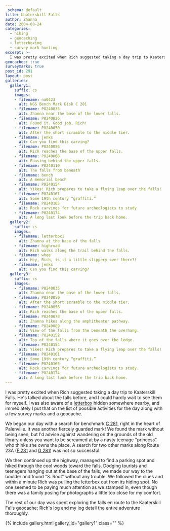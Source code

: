 ```yaml
---
_schema: default
title: Kaaterskill Falls
author: Zhanna
date: 2004-08-24
categories:
  - hiking
  - geocaching
  - letterboxing
  - survey mark hunting
excerpt: >- 
  I was pretty excited when Rich suggested taking a day trip to Kaaterskill Falls. He’s talked about the falls before, and I could hardly wait to see them for myself.
geocaches: true
surveymarks: true
post_id: 291
layout: post
galleries:
  gallery1:
    suffix: cs
    images:
    - filename: na0423
      alt: NGS Bench Mark Disk C 281
    - filename: P8240035
      alt: Zhanna near the base of the lower falls.
    - filename: P8240026
      alt: Found it. Good job, Rich!
    - filename: P8240050
      alt: After the short scramble to the middle tier.
    - filename: jenks
      alt: Can you find this carving?
    - filename: P8240056
      alt: Rich reaches the base of the upper falls.
    - filename: P8240068
      alt: Pausing behind the upper falls.
    - filename: P8240110
      alt: The falls from beneath 
    - filename: bench
      alt: A memorial bench
    - filename: P8240154
      alt: Yikes! Rich prepares to take a flying leap over the falls!
    - filename: P8240161
      alt: Some 19th century “graffiti.”
    - filename: P8240165
      alt: Rock carvings for future archeologists to study 
    - filename: P8240174
      alt: A long last look before the trip back home.                  
  gallery2:
    suffix: cs
    images:
    - filename: letterbox1
      alt: Zhanna at the base of the falls
    - filename: highroad
      alt: Rich walks along the trail behind the falls.
    - filename: whee
      alt: Hey, Rich, is it a little slippery over there?!  
    - filename: jenks
      alt: Can you find this carving?           
  gallery3:
    suffix: cs
    images:
    - filename: P8240035
      alt: Zhanna near the base of the lower falls.
    - filename: P8240050
      alt: After the short scramble to the middle tier.
    - filename: P8240056
      alt: Rich reaches the base of the upper falls.
    - filename: P8240078
      alt: Zhanna hikes along the amphitheater pathway.
    - filename: P8240089
      alt: View of the falls from the beneath the overhang.
    - filename: P8240152
      alt: Top of the falls where it goes over the ledge. 
    - filename: P8240154
      alt: Yikes! Rich prepares to take a flying leap over the falls! 
    - filename: P8240161
      alt: Some 19th century “graffiti.”
    - filename: P8240165
      alt: Rock carvings for future archeologists to study.
    - filename: P8240174
      alt: A long last look before the trip back home.
---
```


I was pretty excited when Rich suggested taking a day trip to Kaaterskill Falls. He's talked about the falls before, and I could hardly wait to see them for myself. I was also aware of a [letterbox](https://www.letterboxing.org/boxes/view.php?boxnum=1024) hidden somewhere nearby, and immediately I put that on the list of possible activities for the day along with a few survey marks and a geocache.

We began our day with a search for benchmark [C 281](https://thesurveystation.com/surveymarks/na0423/), right in the heart of Palenville. It was another fiercely guarded mark! We found the mark without being seen, but I'd advise against wandering on the grounds of the old library unless you want to be screamed at by a nasty teenage "princess" who thinks she owns the place.  A search for two other marks along Route 23A ([F 281](https://www.ngs.noaa.gov/cgi-bin/ds_mark.prl?PidBox=NA0426) and [G 281](https://www.ngs.noaa.gov/cgi-bin/ds_mark.prl?PidBox=NA0427)) was not so successful. 

We then continued up the highway, managed to find a parking spot and hiked through the cool woods toward the falls. Dodging tourists and teenagers hanging out at the base of the falls, we made our way to the boulder and found "S. Root" without any trouble. We followed the clues and within a minute Rich was pulling the letterbox out from its hiding spot. No one seemed to be paying much attention as we stamped in, even though there was a family posing for photographs a little too close for my comfort. 

The rest of our day was spent exploring the falls en route to the Kaaterskill Falls geocache; Rich's log and my log detail the entire adventure thoroughly. 

{% include gallery.html gallery_id="gallery1" class="" %}